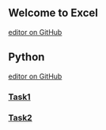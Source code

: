 ## Welcome to Excel

[editor on GitHub](https://github.com/mobenlu/Excel/edit/master/README.md)


## Python

[editor on GitHub](https://github.com/mobenlu/PythonBasic/edit/master/README.md) 

### [Task1](https://github.com/mobenlu/Excel/edit/master/Task1.md)
### [Task2](https://github.com/mobenlu/Excel/blob/master/Task1.md)
